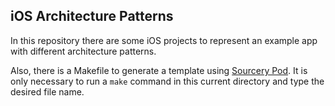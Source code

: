 ## iOS Architecture Patterns

In this repository there are some iOS projects to represent an example app with different architecture patterns.

Also, there is a Makefile to generate a template using [Sourcery Pod](https://github.com/krzysztofzablocki/Sourcery). It is only necessary to run a `make` command in this current directory and type the desired file name.
